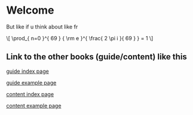 # Welcome
But like if u think about like fr

\\[ \prod_{ n=0 }^{ 69 } { \rm e }^{ \frac{ 2 \pi i }{ 69 } } = 1 \\]

## Link to the other books (guide/content) like this

[guide index page](../../guide/book/index.html)

[guide example page](../../guide/book/example.html)

[content index page](../../content/book/index.html)

[content example page](../../content/book/example.html)

